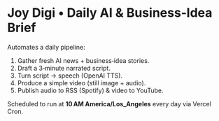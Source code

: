 # Joy Digi • Daily AI & Business‑Idea Brief

Automates a daily pipeline:

1. Gather fresh AI news + business‑idea stories.
2. Draft a 3‑minute narrated script.
3. Turn script → speech (OpenAI TTS).
4. Produce a simple video (still image + audio).
5. Publish audio to RSS (Spotify) & video to YouTube.

Scheduled to run at **10 AM America/Los_Angeles** every day via Vercel Cron.
